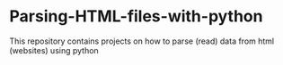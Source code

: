 # Parsing-HTML-files-with-python
This repository contains projects on how to parse (read) data from html (websites) using python
